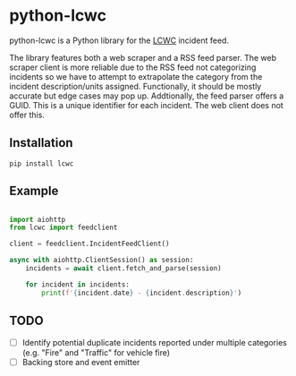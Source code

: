 # python-lcwc

python-lcwc is a Python library for the [LCWC](https://www.lcwc911.us/live-incident-list) incident feed.

The library features both a web scraper and a RSS feed parser. The web scraper client is more reliable due to the RSS feed not categorizing incidents so we have to attempt to extrapolate the category from the incident description/units assigned. Functionally, it should be mostly accurate but edge cases may pop up. Addtionally, the feed parser offers a GUID. This is a unique identifier for each incident. The web client does not offer this.

## Installation

    pip install lcwc

## Example

```python

import aiohttp
from lcwc import feedclient

client = feedclient.IncidentFeedClient()

async with aiohttp.ClientSession() as session:
    incidents = await client.fetch_and_parse(session)

    for incident in incidents:
        print(f'{incident.date} - {incident.description}')
```

## TODO

- [ ] Identify potential duplicate incidents reported under multiple categories (e.g. "Fire" and "Traffic" for vehicle fire)
- [ ] Backing store and event emitter